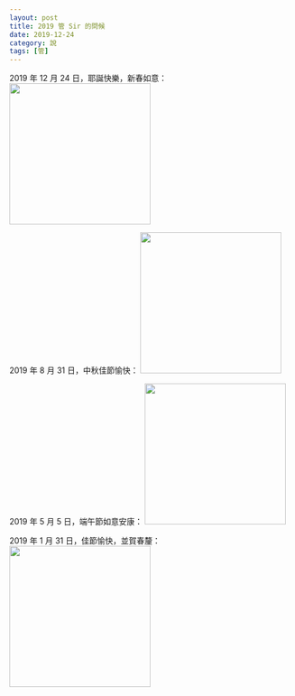 ```yaml
---
layout: post
title: 2019 管 Sir 的問候
date: 2019-12-24
category: 說
tags: [管]
---
```


2019 年 12 月 24 日，耶誕快樂，新春如意：
<img src="https://doltegg.github.io/book/images/7meetings2.jpg" style="width:250px"/>

<!--more-->

2019 年 8 月 31 日，中秋佳節愉快：
<img src="https://doltegg.github.io/book/images/7meetings2.jpg" style="width:250px"/>

2019 年 5 月 5 日，端午節如意安康：
<img src="https://doltegg.github.io/book/images/7meetings2.jpg" style="width:250px"/>

2019 年 1 月 31 日，佳節愉快，並賀春釐：
<img src="https://doltegg.github.io/book/images/7meetings2.jpg" style="width:250px"/>
